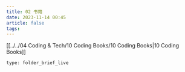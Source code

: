 ```yaml
---
title: 02 书籍
date: 2023-11-14 00:45
article: false
tags: 
---
```


[[../../04 Coding & Tech/10 Coding Books/10 Coding Books|10 Coding Books]]

```ccard
type: folder_brief_live
```
